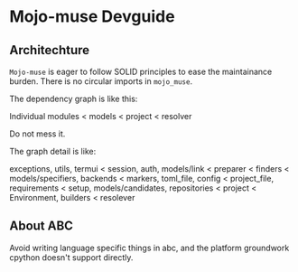# Mojo-muse Devguide

## Architechture

`Mojo-muse` is eager to follow SOLID principles to ease the maintainance burden.
There is no circular imports in `mojo_muse`.

The dependency graph is like this:

Individual modules < models < project < resolver

Do not mess it.

The graph detail is like:

exceptions, utils, termui < session, auth, models/link < preparer < finders < models/specifiers, backends < markers, toml_file, config < project_file, requirements < setup, models/candidates, repositories < project < Environment, builders < resolever

## About ABC

Avoid writing language specific things in abc, and the platform groundwork cpython doesn't support directly.